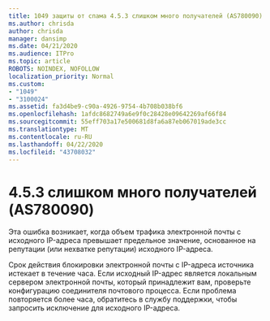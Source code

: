 ```yaml
---
title: 1049 защиты от спама 4.5.3 слишком много получателей (AS780090)
ms.author: chrisda
author: chrisda
manager: dansimp
ms.date: 04/21/2020
ms.audience: ITPro
ms.topic: article
ROBOTS: NOINDEX, NOFOLLOW
localization_priority: Normal
ms.custom:
- "1049"
- "3100024"
ms.assetid: fa3d4be9-c90a-4926-9754-4b708b038bf6
ms.openlocfilehash: 1afdc8682749a6e9f0c28428e09642269af66f84
ms.sourcegitcommit: 55eff703a17e500681d8fa6a87eb067019ade3cc
ms.translationtype: MT
ms.contentlocale: ru-RU
ms.lasthandoff: 04/22/2020
ms.locfileid: "43708032"
---
```

# <a name="453-too-many-recipients-as780090"></a>4.5.3 слишком много получателей (AS780090)

Эта ошибка возникает, когда объем трафика электронной почты с исходного IP-адреса превышает предельное значение, основанное на репутации (или нехватке репутации) исходного IP-адреса.

Срок действия блокировки электронной почты с IP-адреса источника истекает в течение часа. Если исходный IP-адрес является локальным сервером электронной почты, который принадлежит вам, проверьте конфигурацию соединителя почтового процесса. Если проблема повторяется более часа, обратитесь в службу поддержки, чтобы запросить исключение для исходного IP-адреса.
